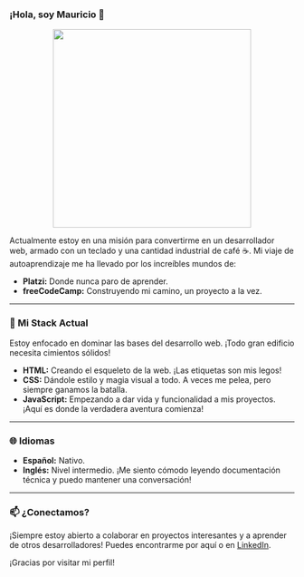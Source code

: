 ### ¡Hola, soy Mauricio 👋

<p align="center">
  <img src="https://cdn.pixabay.com/photo/2016/11/19/14/00/code-1839406_1280.jpg" width="350"/>
</p>

Actualmente estoy en una misión para convertirme en un desarrollador web, armado con un teclado y una cantidad industrial de café ☕. Mi viaje de autoaprendizaje me ha llevado por los increíbles mundos de:

* **Platzi:** Donde nunca paro de aprender.
* **freeCodeCamp:** Construyendo mi camino, un proyecto a la vez.

---

### 🚀 Mi Stack Actual

Estoy enfocado en dominar las bases del desarrollo web. ¡Todo gran edificio necesita cimientos sólidos!

* **HTML:** Creando el esqueleto de la web. ¡Las etiquetas son mis legos!
* **CSS:** Dándole estilo y magia visual a todo. A veces me pelea, pero siempre ganamos la batalla.
* **JavaScript:** Empezando a dar vida y funcionalidad a mis proyectos. ¡Aquí es donde la verdadera aventura comienza!

---

### 🌐 Idiomas

* **Español:** Nativo.
* **Inglés:** Nivel intermedio. ¡Me siento cómodo leyendo documentación técnica y puedo mantener una conversación!

---

### 📫 ¿Conectamos?

¡Siempre estoy abierto a colaborar en proyectos interesantes y a aprender de otros desarrolladores! Puedes encontrarme por aquí o en [LinkedIn](https://www.linkedin.com/in/mauricio-gonzalez-1a5b8933b/).

¡Gracias por visitar mi perfil! 